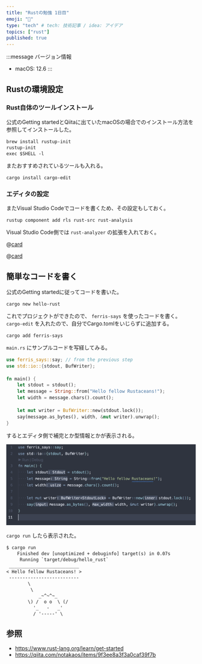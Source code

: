 ```yaml
---
title: "Rustの勉強 1日目"
emoji: "🦀"
type: "tech" # tech: 技術記事 / idea: アイデア
topics: ["rust"]
published: true
---
```


:::message
バージョン情報

* macOS: 12.6
:::

## Rustの環境設定

### Rust自体のツールインストール

公式のGetting startedとQiitaに出ていたmacOSの場合でのインストール方法を参照してインストールした。

```console
brew install rustup-init
rustup-init
exec $SHELL -l
```

またおすすめされているツールも入れる。

```console
cargo install cargo-edit
```

### エディタの設定

またVisual Studio Codeでコードを書くため、その設定もしておく。

```console
rustup component add rls rust-src rust-analysis
```

Visual Studio Code側では `rust-analyzer` の拡張を入れておく。

@[card](https://rust-analyzer.github.io/)

@[card](https://marketplace.visualstudio.com/items?itemName=rust-lang.rust-analyzer)

## 簡単なコードを書く

公式のGetting startedに従ってコードを書いた。

```console
cargo new hello-rust
```

これでプロジェクトができたので、 `ferris-says` を使ったコードを書く。 `cargo-edit` を入れたので、自分でCargo.tomlをいじらずに追加する。

```console
cargo add ferris-says
```

`main.rs` にサンプルコードを写経してみる。

```rust
use ferris_says::say; // from the previous step
use std::io::{stdout, BufWriter};

fn main() {
    let stdout = stdout();
    let message = String::from("Hello fellow Rustaceans!");
    let width = message.chars().count();

    let mut writer = BufWriter::new(stdout.lock());
    say(message.as_bytes(), width, &mut writer).unwrap();
}
```

するとエディタ側で補完とか型情報とかが表示される。

![](/images/20220927-1.png)

`cargo run` したら表示された。

```console
$ cargo run
    Finished dev [unoptimized + debuginfo] target(s) in 0.07s
     Running `target/debug/hello_rust`
 __________________________
< Hello fellow Rustaceans! >
 --------------------------
        \
         \
            _~^~^~_
        \) /  o o  \ (/
          '_   -   _'
          / '-----' \
```

## 参照

* <https://www.rust-lang.org/learn/get-started>
* <https://qiita.com/notakaos/items/9f3ee8a3f3a0caf39f7b>
